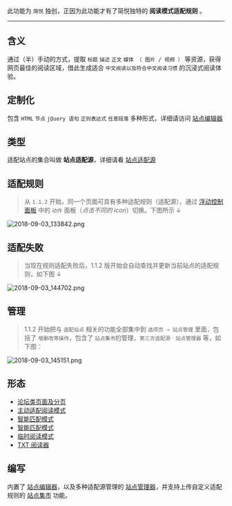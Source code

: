 此功能为 `简悦` 独创，正因为此功能才有了简悦独特的 **阅读模式适配规则** 。
***

含义
---
通过（半）手动的方式，提取 `标题` `描述` `正文` `媒体 （ 图片 / 视频 ）` 等资源，获得网页最佳的阅读区域，借此生成适合 `中文阅读以及符合中文阅读习惯` 的沉浸式阅读体验。

定制化
---
包含 `HTML` `节点` `jQuery 语句` `正则表达式` `任意段落` 多种形式，详细请访问 [站点编辑器](%E7%AB%99%E7%82%B9%E7%BC%96%E8%BE%91%E5%99%A8#%E5%8F%AF%E5%AE%9A%E5%88%B6%E7%9A%84%E5%86%85%E5%AE%B9)

类型
---
适配站点的集合叫做 **站点适配源**，详细请看 [站点适配源](%E7%AB%99%E7%82%B9%E9%80%82%E9%85%8D%E6%BA%90)

适配规则
---
> 从 `1.1.2` 开始，同一个页面可具有多种适配规则（适配源），通过 [浮动控制面板](%E6%B5%AE%E5%8A%A8%E6%8E%A7%E5%88%B6%E9%9D%A2%E6%9D%BF%EF%BC%88FAP%EF%BC%89%E4%B8%8E%E6%B5%AE%E5%8A%A8%E6%8E%A7%E5%88%B6%E6%A0%8F%EF%BC%88FAB%EF%BC%89) 中的 `动作` 面板（_点击不同的 icon_）切换。下图所示 ↓

![2018-09-03_133842.png](https://i.loli.net/2018/09/03/5b8cc9e6b06c9.png)

适配失败
---
> 当现在规则适配失败后，1.1.2 版开始会自动查找并更新当前站点的适配规则，如下图 ↓

![2018-09-03_144702.png](https://i.loli.net/2018/09/03/5b8cd9697ae33.png)

管理
---
> 1.1.2 开始把与 `适配站点` 相关的功能全部集中到 `选项页 → 站点管理` 里面，包括了 `增删改等操作`，包含了 `站点集市`的管理，`第三方适配源` · `站点管理器` 等，如下图：

![2018-09-03_145151.png](https://i.loli.net/2018/09/03/5b8cda722ab84.png)


形态
---
- [论坛类页面及分页](%E8%AE%BA%E5%9D%9B%E7%B1%BB%E9%A1%B5%E9%9D%A2%E5%8F%8A%E5%88%86%E9%A1%B5) 
- [主动适配阅读模式](%E4%B8%BB%E5%8A%A8%E9%80%82%E9%85%8D%E9%98%85%E8%AF%BB%E6%A8%A1%E5%BC%8F)
- [智能匹配模式](%E6%99%BA%E8%83%BD%E9%80%82%E9%85%8D%E6%A8%A1%E5%BC%8F)
- [智能匹配模式](%E6%99%BA%E8%83%BD%E9%80%82%E9%85%8D%E6%A8%A1%E5%BC%8F)
- [临时阅读模式](%E4%B8%B4%E6%97%B6%E9%98%85%E8%AF%BB%E6%A8%A1%E5%BC%8F) 
- [TXT 阅读器](TXT-%E9%98%85%E8%AF%BB%E5%99%A8)

编写
---
内置了 [站点编辑器](%E7%AB%99%E7%82%B9%E7%BC%96%E8%BE%91%E5%99%A8)，以及多种适配源管理的 [站点管理器](%E7%AB%99%E7%82%B9%E7%AE%A1%E7%90%86%E5%99%A8)，并支持上传自定义适配规则的 [站点集市](%E7%AB%99%E7%82%B9%E9%9B%86%E5%B8%82) 功能。